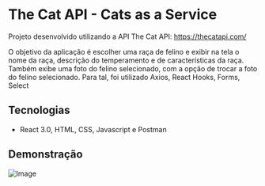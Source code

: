 # The Cat API - Cats as a Service

Projeto desenvolvido utilizando a API The Cat API: https://thecatapi.com/

O objetivo da aplicação é escolher uma raça de felino e exibir na tela o nome da raça, descrição do temperamento e de características da raça. Também exibe uma foto do felino selecionado, com a opção de trocar a foto do felino selecionado. Para tal, foi utilizado Axios, React Hooks, Forms, Select

## Tecnologias

- React 3.0, HTML, CSS, Javascript e Postman

## Demonstração

![Image](https://media.giphy.com/media/v1.Y2lkPTc5MGI3NjExMjllYWI3OGEzYWM1ZDY2NTc5ZDVjN2ExYjA1YjRkOTZkMzQ1NDQ3MSZlcD12MV9pbnRlcm5hbF9naWZzX2dpZklkJmN0PWc/JySaBFAlbV5rTcUrZd/giphy.gif)
